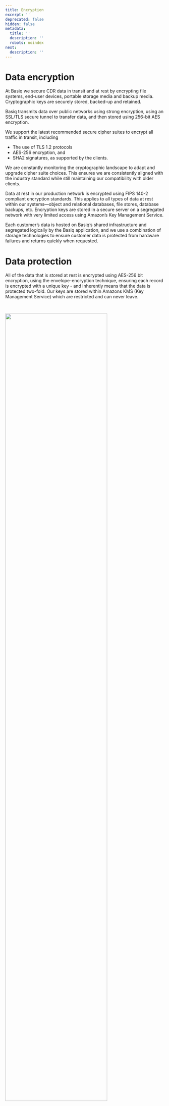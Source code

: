 ```yaml
---
title: Encryption
excerpt: ''
deprecated: false
hidden: false
metadata:
  title: ''
  description: ''
  robots: noindex
next:
  description: ''
---
```

# Data encryption

At Basiq we secure CDR data in transit and at rest by encrypting file systems, end-user devices, portable storage media and backup media. Cryptographic keys are securely stored, backed-up and retained.

Basiq transmits data over public networks using strong encryption, using an SSL/TLS secure tunnel to transfer data, and then stored using 256-bit AES encryption. 

We support the latest recommended secure cipher suites to encrypt all traffic in transit, including 

* The use of TLS 1.2 protocols 
* AES-256 encryption, and 
* SHA2 signatures, as supported by the clients. 

We are constantly monitoring the cryptographic landscape to adapt and upgrade cipher suite choices. This ensures we are consistently aligned with the industry standard while still maintaining our compatibility with older clients. 

Data at rest in our production network is encrypted using FIPS 140-2 compliant encryption standards. This applies to all types of data at rest within our systems—object and relational databases, file stores, database backups, etc. Encryption keys are stored in a secure server on a segregated network with very limited access using Amazon’s Key Management Service.

Each customer’s data is hosted on Basiq’s shared infrastructure and segregated logically by the Basiq application, and we use a combination of storage technologies to ensure customer data is protected from hardware failures and returns quickly when requested.

# Data protection

All of the data that is stored at rest is encrypted using AES-256 bit encryption, using the envelope-encryption technique, ensuring each record is encrypted with a unique key - and inherently means that the data is protected two-fold. Our keys are stored within Amazons KMS (Key Management Service) which are restricted and can never leave.

 

<Image width="80%" src="https://files.readme.io/73ba07e-Group_2062_1.png" />

 

As an additional level of precaution, Basiq uses advanced techniques to detect credit card numbers within our data set and apply data-scrubbing which ensures that only the last 4 digits are persisted to the database. All other parts of the credit card number are permanently removed and never stored within our system.

# Data hashing algorithm

Our hashed-data storage scheme relies on three different layers of cryptographic protections. For ease of elucidation, in the figure and below we omit any mention of binary encoding (base64). We rely on bcrypt as our core hashing algorithm with a per-user salt and an encryption key (or global pepper), stored separately. Our approach differs from basic bcrypt in a few significant ways.

 

<div align="center">
<img height="350" src="https://files.readme.io/4bbbecb-Group_2063.png" align="center"/>
</div >

 

### **1.** The plaintext data is transformed into a hash value using SHA512.

This addresses two particular issues with bcrypt. Some implementations of bcrypt truncate the input to 72 bytes, which reduces the entropy of the data. Other implementations don’t truncate the input and are therefore vulnerable to DoS attacks due to allowing the input of arbitrarily long passwords. By applying SHA, we can quickly convert  long data into a fixed length 512 bit value, solving both problems.

### **2.** This SHA512 hash is hashed again using bcrypt with a cost of 10, and a unique, per-user salt.

Unlike cryptographic hash functions like SHA, bcrypt is designed to be slow and hard to speed up via custom hardware and GPUs. A work factor of 10 translates into roughly 100ms for all these steps on our servers.

### **3.** The resulting bcrypt hash is encrypted with AES256 using a secret key, referred to as "pepper".

The pepper is a defense in depth measure. The pepper value is stored separately in a manner that makes it difficult to discover by an attacker (i.e. not in a database table). As a result, if only the data storage is compromised, the data hashes are encrypted and of no use to an attacker.
